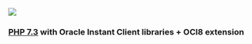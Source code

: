 ![](https://i.ibb.co/7kDZFCq/php-oci8.png)

### [PHP 7.3](http://php.net/) with Oracle Instant Client libraries + OCI8 extension
